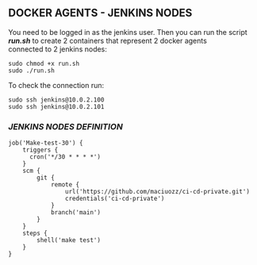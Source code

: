 <h2>DOCKER AGENTS - JENKINS NODES</h2>  

You need to be logged in as the jenkins user. Then you can run the script ***run.sh*** to create 2 containers that represent 2 docker agents  
connected to 2 jenkins nodes:  

    sudo chmod +x run.sh  
    sudo ./run.sh  

To check the connection run: 

    sudo ssh jenkins@10.0.2.100
    sudo ssh jenkins@10.0.2.101

***<h3>JENKINS NODES DEFINITION</h3>***

    
    
    job('Make-test-30') {
        triggers {
          cron('*/30 * * * *')
        }
        scm {
            git {
                remote {
                    url('https://github.com/maciuozz/ci-cd-private.git')
                    credentials('ci-cd-private')
                }
                branch('main')
            }
        }
        steps {
            shell('make test')
        }
    }
